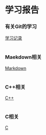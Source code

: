 # 学习报告
### 有关Git的学习
[学习记录](https://github.com/Singularity-V206/summary/blob/master/Git/Git-learn.md)<br><br>
### Maekdown相关
[Markdown](https://github.com/Singularity-V206/summary/blob/master/Maekdown/Markdown-grammar.md)<br><br>
### C++相关
[C++](https://github.com/Singularity-V206/summary/blob/master/C%2B%2B/C%2B%2B-learn.md)<br><br>
### C相关
[C](https://github.com/Singularity-V206/summary/blob/master/C/C-basics.md)<br>
